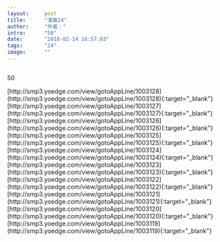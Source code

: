 ```yaml
---
layout:     post
title:      "漫画24"
author:     "作者："
intro:      "50"
date:       "2018-02-14 16:57:03"
tags:       "24"
image:      ""
---
```

<div style="text-align: center">
<p><img src=""/></p>
</div>
<p class="post-meta">
<span>50</span>
</p>
[http://smp3.yoedge.com/view/gotoAppLine/1003128](http://smp3.yoedge.com/view/gotoAppLine/1003128){:target="_blank"}
[http://smp3.yoedge.com/view/gotoAppLine/1003127](http://smp3.yoedge.com/view/gotoAppLine/1003127){:target="_blank"}
[http://smp3.yoedge.com/view/gotoAppLine/1003126](http://smp3.yoedge.com/view/gotoAppLine/1003126){:target="_blank"}
[http://smp3.yoedge.com/view/gotoAppLine/1003125](http://smp3.yoedge.com/view/gotoAppLine/1003125){:target="_blank"}
[http://smp3.yoedge.com/view/gotoAppLine/1003124](http://smp3.yoedge.com/view/gotoAppLine/1003124){:target="_blank"}
[http://smp3.yoedge.com/view/gotoAppLine/1003123](http://smp3.yoedge.com/view/gotoAppLine/1003123){:target="_blank"}
[http://smp3.yoedge.com/view/gotoAppLine/1003122](http://smp3.yoedge.com/view/gotoAppLine/1003122){:target="_blank"}
[http://smp3.yoedge.com/view/gotoAppLine/1003121](http://smp3.yoedge.com/view/gotoAppLine/1003121){:target="_blank"}
[http://smp3.yoedge.com/view/gotoAppLine/1003120](http://smp3.yoedge.com/view/gotoAppLine/1003120){:target="_blank"}
[http://smp3.yoedge.com/view/gotoAppLine/1003119](http://smp3.yoedge.com/view/gotoAppLine/1003119){:target="_blank"}


